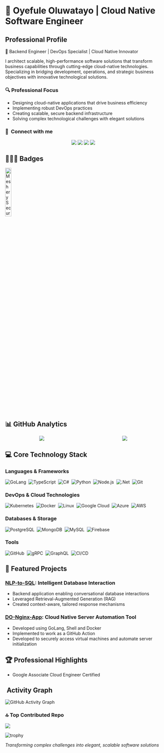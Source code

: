 # 👋 Oyefule Oluwatayo | Cloud Native Software Engineer

## Professional Profile

🚀 Backend Engineer | DevOps Specialist | Cloud Native Innovator

I architect scalable, high-performance software solutions that transform business capabilities through cutting-edge cloud-native technologies. Specializing in bridging development, operations, and strategic business objectives with innovative technological solutions.

### 🔍 Professional Focus
- Designing cloud-native applications that drive business efficiency
- Implementing robust DevOps practices
- Creating scalable, secure backend infrastructure
- Solving complex technological challenges with elegant solutions

### :link: &nbsp;Connect with me
<div align='center'>
<a href="https://oyefuleoluwatayo.netlify.app" target="_blank"><img src="https://img.shields.io/badge/-Portfolio-8a7560?style=for-the-badge&logo=Google-Chrome&logoColor=white"/></a>
<a href="https://www.linkedin.com/in/oyefule-oluwatayo" target="_blank"><img src="https://img.shields.io/badge/-LinkedIn-0077B5?style=for-the-badge&logo=Linkedin&logoColor=white"/></a>
<a href="mailto:oyefuleoluwatayo@gmail.com?subject=Professional%20Opportunity" target="_blank"><img src="https://img.shields.io/badge/-Email-0F9D58?style=for-the-badge&logo=Gmail&logoColor=white"/></a>
<a href="https://www.github.com/gentcod" target="_blank"><img src="https://img.shields.io/badge/-GitHub-05122A?style=for-the-badge&logo=github&logoColor=white"/></a>
</div>

## 🥇🥇🥇 Badges
<img src="https://github.com/user-attachments/assets/1ede5ad3-b4a7-4820-b88e-c6eb73233f30" alt="Meshery Security Sentinel Image" width="20%"/>

## 📊 GitHub Analytics

<div align=center style="display:flex; justify-content:center; align-items:center; column-gap:2rem">
  <div style="width:50%">
    <a href="https://www.github.com/gentcod">
      <img src="https://github-readme-stats-eight-theta.vercel.app/api?username=gentcod&show_icons=true&theme=algolia&include_all_commits=true&count_private=true"/>
    </a>
  </div>
  <div style="width:50%">
    <a href="#">
      <img src="https://github-readme-stats.vercel.app/api/top-langs/?username=gentcod&langs_count=12&layout=compact&count_private=true&hide=html,css"/>
    </a>
  </div>
</div>

## 💻 Core Technology Stack

### Languages & Frameworks
![GoLang](https://img.shields.io/badge/-GoLang-white?style=flat&logo=go&logoColor=29beb0)&nbsp;
![TypeScript](https://img.shields.io/badge/-TypeScript-05123A?style=flat&logo=typescript&logoColor=007acc)&nbsp;
![C#](https://img.shields.io/badge/-C%23-800080?style=flat&logo=csharp&logoColor=white)&nbsp;
![Python](https://img.shields.io/badge/-Python-007acc?style=flat&logo=python&logoColor=ffe873)&nbsp;
![Node.js](https://img.shields.io/badge/-NodeJS-05122A?style=flat&logo=node.js&logoColor=339933)&nbsp;
![.Net](https://img.shields.io/badge/-.NET-5D3FD3?style=flat&logo=.net&logoColor=white)&nbsp;
![Git](https://img.shields.io/badge/-Git-05122A?style=flat&logo=git)&nbsp;

### DevOps & Cloud Technologies
![Kubernetes](https://img.shields.io/badge/-Kubernetes-326CE5?style=flat&logo=kubernetes&logoColor=white)&nbsp;
![Docker](https://img.shields.io/badge/-Docker-0db7ed?style=flat&logo=docker&logoColor=white)&nbsp;
![Linux](https://img.shields.io/badge/-Linux-fff?style=flat&logo=linux)&nbsp;
![Google Cloud](https://img.shields.io/badge/-Google%20Cloud-4285F4?style=flat&logo=google-cloud&logoColor=white)&nbsp;
![Azure](https://img.shields.io/badge/-Azure-0089D6?style=flat&logo=microsoft&logoColor=white)&nbsp;
![AWS](https://img.shields.io/badge/-AWS-232f3e?style=flat&logo=amazon&logoColor=ff9900)&nbsp;

### Databases & Storage
![PostgreSQL](https://img.shields.io/badge/-Postgres-0064a5?style=flat&logo=postgresql&logoColor=white)&nbsp;
![MongoDB](https://img.shields.io/badge/-MongoDB-eee?style=flat&logo=mongodb&logoColor=green)&nbsp;
![MySQL](https://img.shields.io/badge/-MySQL-00758f?style=flat&logo=mysql&logoColor=f29111)&nbsp;
![Firebase](https://img.shields.io/badge/-Firebase-05122A?style=flat&logo=firebase&logoColor=FFCA28)&nbsp;

### Tools
![GitHub](https://img.shields.io/badge/-GitHub-05122A?style=flat&logo=github)&nbsp;
![gRPC](https://img.shields.io/badge/-gRPC-0064a5?style=flat&logo=rpc&logoColor=white)&nbsp;
![GraphQL](https://img.shields.io/badge/-GraphQL-eee?style=flat&logo=graphql&logoColor=ee7aa4)&nbsp;
![CI/CD](https://img.shields.io/badge/-CI/CD-05122A?style=flat&logo=cicd&logoColor=FFCA28)&nbsp;

## 🚀 Featured Projects

### [NLP-to-SQL](https://github.com/gentcod/nlp-to-sql): Intelligent Database Interaction
- Backend application enabling conversational database interactions
- Leveraged Retrieval-Augmented Generation (RAG)
- Created context-aware, tailored response mechanisms

### [DO-Nginx-App](https://github.com/gentcod/do-nginx-app): Cloud Native Server Automation Tool
- Developed using GoLang, Shell and Docker
- Implemented to work as a GitHub Action 
- Developed to securely access virtual machines and automate server initialization

## 🏆 Professional Highlights
<!-- - Contributor to CNCF Projects: Meshery, Jaeger -->
<!-- - Contributor to CNCF Projects -->
- Google Associate Cloud Engineer Certified

## &nbsp;Activity Graph

<p align='center'>
  
![GitHub Activity Graph](https://github-readme-activity-graph.vercel.app/graph/?username=gentcod&bg_color=1F222E&color=F8D866&line=345a6a&point=FFFFFF&hide_border=true) 

</p>

### 🔝 Top Contributed Repo

![](https://github-contributor-stats.vercel.app/api?username=gentcod&limit=5&theme=algolia&combine_all_yearly_contributions=true)

![trophy](https://github-profile-trophy.vercel.app/?username=gentcod&theme=gruvbox)

<!-- ---
[![An image of @rohansen856's Holopin badges, which is a link to view their full Holopin profile](https://holopin.me/gentcod)](https://holopin.io/@gentcod)

 [![](https://visitcount.itsvg.in/api?id=gentcod&icon=1&color=0)](https://visitcount.itsvg.in) -->

*Transforming complex challenges into elegant, scalable software solutions*
